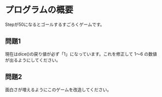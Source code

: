 # プログラムの概要
Stepが50になるとゴールするすごろくゲームです。

## 問題1
現在はdice()の戻り値が必ず「1」になっています。これを修正して 1～6 の数値が出るようにしてください。

## 問題2
面白さが増えるようにこのゲームを改造してください。
